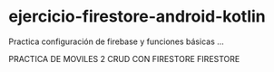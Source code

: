 # ejercicio-firestore-android-kotlin
Practica configuración de firebase y funciones básicas ...

PRACTICA DE MOVILES 2 CRUD CON FIRESTORE FIRESTORE
